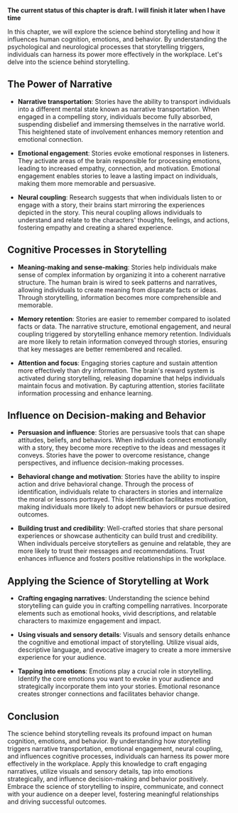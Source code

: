 **The current status of this chapter is draft. I will finish it later when I have time**

In this chapter, we will explore the science behind storytelling and how it influences human cognition, emotions, and behavior. By understanding the psychological and neurological processes that storytelling triggers, individuals can harness its power more effectively in the workplace. Let's delve into the science behind storytelling.

The Power of Narrative
----------------------

* **Narrative transportation**: Stories have the ability to transport individuals into a different mental state known as narrative transportation. When engaged in a compelling story, individuals become fully absorbed, suspending disbelief and immersing themselves in the narrative world. This heightened state of involvement enhances memory retention and emotional connection.

* **Emotional engagement**: Stories evoke emotional responses in listeners. They activate areas of the brain responsible for processing emotions, leading to increased empathy, connection, and motivation. Emotional engagement enables stories to leave a lasting impact on individuals, making them more memorable and persuasive.

* **Neural coupling**: Research suggests that when individuals listen to or engage with a story, their brains start mirroring the experiences depicted in the story. This neural coupling allows individuals to understand and relate to the characters' thoughts, feelings, and actions, fostering empathy and creating a shared experience.

Cognitive Processes in Storytelling
-----------------------------------

* **Meaning-making and sense-making**: Stories help individuals make sense of complex information by organizing it into a coherent narrative structure. The human brain is wired to seek patterns and narratives, allowing individuals to create meaning from disparate facts or ideas. Through storytelling, information becomes more comprehensible and memorable.

* **Memory retention**: Stories are easier to remember compared to isolated facts or data. The narrative structure, emotional engagement, and neural coupling triggered by storytelling enhance memory retention. Individuals are more likely to retain information conveyed through stories, ensuring that key messages are better remembered and recalled.

* **Attention and focus**: Engaging stories capture and sustain attention more effectively than dry information. The brain's reward system is activated during storytelling, releasing dopamine that helps individuals maintain focus and motivation. By capturing attention, stories facilitate information processing and enhance learning.

Influence on Decision-making and Behavior
-----------------------------------------

* **Persuasion and influence**: Stories are persuasive tools that can shape attitudes, beliefs, and behaviors. When individuals connect emotionally with a story, they become more receptive to the ideas and messages it conveys. Stories have the power to overcome resistance, change perspectives, and influence decision-making processes.

* **Behavioral change and motivation**: Stories have the ability to inspire action and drive behavioral change. Through the process of identification, individuals relate to characters in stories and internalize the moral or lessons portrayed. This identification facilitates motivation, making individuals more likely to adopt new behaviors or pursue desired outcomes.

* **Building trust and credibility**: Well-crafted stories that share personal experiences or showcase authenticity can build trust and credibility. When individuals perceive storytellers as genuine and relatable, they are more likely to trust their messages and recommendations. Trust enhances influence and fosters positive relationships in the workplace.

Applying the Science of Storytelling at Work
--------------------------------------------

* **Crafting engaging narratives**: Understanding the science behind storytelling can guide you in crafting compelling narratives. Incorporate elements such as emotional hooks, vivid descriptions, and relatable characters to maximize engagement and impact.

* **Using visuals and sensory details**: Visuals and sensory details enhance the cognitive and emotional impact of storytelling. Utilize visual aids, descriptive language, and evocative imagery to create a more immersive experience for your audience.

* **Tapping into emotions**: Emotions play a crucial role in storytelling. Identify the core emotions you want to evoke in your audience and strategically incorporate them into your stories. Emotional resonance creates stronger connections and facilitates behavior change.

Conclusion
----------

The science behind storytelling reveals its profound impact on human cognition, emotions, and behavior. By understanding how storytelling triggers narrative transportation, emotional engagement, neural coupling, and influences cognitive processes, individuals can harness its power more effectively in the workplace. Apply this knowledge to craft engaging narratives, utilize visuals and sensory details, tap into emotions strategically, and influence decision-making and behavior positively. Embrace the science of storytelling to inspire, communicate, and connect with your audience on a deeper level, fostering meaningful relationships and driving successful outcomes.
